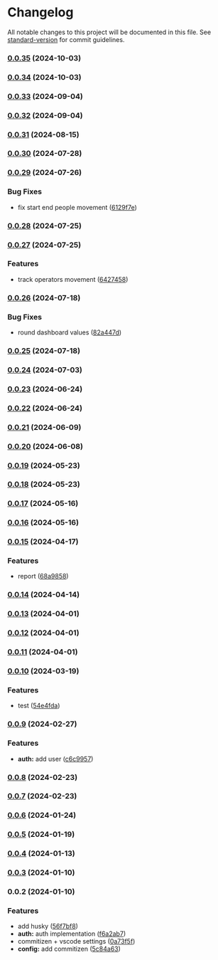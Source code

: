 # Changelog

All notable changes to this project will be documented in this file. See [standard-version](https://github.com/conventional-changelog/standard-version) for commit guidelines.

### [0.0.35](https://github.com/MrHBAM/nestjs-micro-service-starter-kit/compare/v0.0.34...v0.0.35) (2024-10-03)

### [0.0.34](https://github.com/MrHBAM/nestjs-micro-service-starter-kit/compare/v0.0.33...v0.0.34) (2024-10-03)

### [0.0.33](https://github.com/MrHBAM/nestjs-micro-service-starter-kit/compare/v0.0.32...v0.0.33) (2024-09-04)

### [0.0.32](https://github.com/MrHBAM/nestjs-micro-service-starter-kit/compare/v0.0.31...v0.0.32) (2024-09-04)

### [0.0.31](https://github.com/MrHBAM/nestjs-micro-service-starter-kit/compare/v0.0.30...v0.0.31) (2024-08-15)

### [0.0.30](https://github.com/MrHBAM/nestjs-micro-service-starter-kit/compare/v0.0.29...v0.0.30) (2024-07-28)

### [0.0.29](https://github.com/MrHBAM/nestjs-micro-service-starter-kit/compare/v0.0.28...v0.0.29) (2024-07-26)


### Bug Fixes

* fix start end people movement ([6129f7e](https://github.com/MrHBAM/nestjs-micro-service-starter-kit/commit/6129f7e0f8b1e631e9ae734baed5cf55c7cd26f2))

### [0.0.28](https://github.com/MrHBAM/nestjs-micro-service-starter-kit/compare/v0.0.27...v0.0.28) (2024-07-25)

### [0.0.27](https://github.com/MrHBAM/nestjs-micro-service-starter-kit/compare/v0.0.26...v0.0.27) (2024-07-25)


### Features

* track operators movement ([6427458](https://github.com/MrHBAM/nestjs-micro-service-starter-kit/commit/6427458853553335a0376cee01a86af352661cbf))

### [0.0.26](https://github.com/MrHBAM/nestjs-micro-service-starter-kit/compare/v0.0.25...v0.0.26) (2024-07-18)


### Bug Fixes

* round dashboard values ([82a447d](https://github.com/MrHBAM/nestjs-micro-service-starter-kit/commit/82a447de4230b80c757439b10790e641ca00d709))

### [0.0.25](https://github.com/MrHBAM/nestjs-micro-service-starter-kit/compare/v0.0.24...v0.0.25) (2024-07-18)

### [0.0.24](https://github.com/MrHBAM/nestjs-micro-service-starter-kit/compare/v0.0.23...v0.0.24) (2024-07-03)

### [0.0.23](https://github.com/MrHBAM/nestjs-micro-service-starter-kit/compare/v0.0.22...v0.0.23) (2024-06-24)

### [0.0.22](https://github.com/MrHBAM/nestjs-micro-service-starter-kit/compare/v0.0.21...v0.0.22) (2024-06-24)

### [0.0.21](https://github.com/MrHBAM/nestjs-micro-service-starter-kit/compare/v0.0.20...v0.0.21) (2024-06-09)

### [0.0.20](https://github.com/MrHBAM/nestjs-micro-service-starter-kit/compare/v0.0.19...v0.0.20) (2024-06-08)

### [0.0.19](https://github.com/MrHBAM/nestjs-micro-service-starter-kit/compare/v0.0.18...v0.0.19) (2024-05-23)

### [0.0.18](https://github.com/MrHBAM/nestjs-micro-service-starter-kit/compare/v0.0.17...v0.0.18) (2024-05-23)

### [0.0.17](https://github.com/MrHBAM/nestjs-micro-service-starter-kit/compare/v0.0.16...v0.0.17) (2024-05-16)

### [0.0.16](https://github.com/MrHBAM/nestjs-micro-service-starter-kit/compare/v0.0.15...v0.0.16) (2024-05-16)

### [0.0.15](https://github.com/MrHBAM/nestjs-micro-service-starter-kit/compare/v0.0.14...v0.0.15) (2024-04-17)


### Features

* report ([68a9858](https://github.com/MrHBAM/nestjs-micro-service-starter-kit/commit/68a985815c7efd124d3072d9d61780235c9b5f96))

### [0.0.14](https://github.com/MrHBAM/nestjs-micro-service-starter-kit/compare/v0.0.13...v0.0.14) (2024-04-14)

### [0.0.13](https://github.com/MrHBAM/nestjs-micro-service-starter-kit/compare/v0.0.12...v0.0.13) (2024-04-01)

### [0.0.12](https://github.com/MrHBAM/nestjs-micro-service-starter-kit/compare/v0.0.11...v0.0.12) (2024-04-01)

### [0.0.11](https://github.com/MrHBAM/nestjs-micro-service-starter-kit/compare/v0.0.10...v0.0.11) (2024-04-01)

### [0.0.10](https://github.com/MrHBAM/nestjs-micro-service-starter-kit/compare/v0.0.9...v0.0.10) (2024-03-19)


### Features

* test ([54e4fda](https://github.com/MrHBAM/nestjs-micro-service-starter-kit/commit/54e4fda28711bd4bc2eae9b94bad387901f94b9e))

### [0.0.9](https://github.com/MrHBAM/nestjs-micro-service-starter-kit/compare/v0.0.8...v0.0.9) (2024-02-27)


### Features

* **auth:** add user ([c6c9957](https://github.com/MrHBAM/nestjs-micro-service-starter-kit/commit/c6c995724d07987b630942def20c8755e43fb2e6))

### [0.0.8](https://github.com/MrHBAM/nestjs-micro-service-starter-kit/compare/v0.0.7...v0.0.8) (2024-02-23)

### [0.0.7](https://github.com/MrHBAM/nestjs-micro-service-starter-kit/compare/v0.0.6...v0.0.7) (2024-02-23)

### [0.0.6](https://github.com/MrHBAM/nestjs-micro-service-starter-kit/compare/v0.0.5...v0.0.6) (2024-01-24)

### [0.0.5](https://github.com/MrHBAM/nestjs-micro-service-starter-kit/compare/v0.0.4...v0.0.5) (2024-01-19)

### [0.0.4](https://github.com/MrHBAM/nestjs-micro-service-starter-kit/compare/v0.0.3...v0.0.4) (2024-01-13)

### [0.0.3](https://github.com/MrHBAM/nestjs-micro-service-starter-kit/compare/v0.0.2...v0.0.3) (2024-01-10)

### 0.0.2 (2024-01-10)


### Features

* add husky ([56f7bf8](https://github.com/MrHBAM/nestjs-micro-service-starter-kit/commit/56f7bf83b73fa0b33537efd0ffc1fece1a6b6747))
* **auth:** auth implementation ([f6a2ab7](https://github.com/MrHBAM/nestjs-micro-service-starter-kit/commit/f6a2ab7b414921093c118d6b78a48f0b1b1b9ae6))
* commitizen + vscode settings ([0a73f5f](https://github.com/MrHBAM/nestjs-micro-service-starter-kit/commit/0a73f5f0b4fcdb667465a72464f56ce54171a04d))
* **config:** add commitizen ([5c84a63](https://github.com/MrHBAM/nestjs-micro-service-starter-kit/commit/5c84a6323ff5b7cf700451d8347595e05fa8fdb8))
